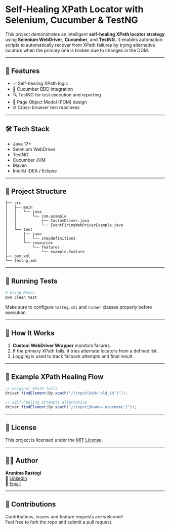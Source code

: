      
# Self-Healing XPath Locator with Selenium, Cucumber & TestNG

This project demonstrates an intelligent **self-healing XPath locator strategy** using **Selenium WebDriver**, **Cucumber**, and **TestNG**. It enables automation scripts to automatically recover from XPath failures by trying alternative locators when the primary one is broken due to changes in the DOM.  
  
---     
      
## 🚀 Features   

- ✅ Self-healing XPath logic
- 🧪 Cucumber BDD integration
- 🔍 TestNG for test execution and reporting
- 📄 Page Object Model (POM) design
- 🌐 Cross-browser test readiness

---

## 🛠️ Tech Stack

- Java 17+
- Selenium WebDriver
- TestNG
- Cucumber JVM
- Maven
- IntelliJ IDEA / Eclipse

---

## 📁 Project Structure

```
├── src
│   ├── main
│   │   └── java
│   │       └── com.example
│   │           ├── CustomDriver.java
│   │           └── EventFiringWebDriverExample.java
│   └── test
│       ├── java
│       │   └── stepdefinitions
│       └── resources
│           └── features
│               └── example.feature
├── pom.xml
└── testng.xml
```

---

## 🧪 Running Tests

```bash
# Using Maven
mvn clean test
```

Make sure to configure `testng.xml` and `runner` classes properly before execution.

---

## 🧰 How It Works

1. **Custom WebDriver Wrapper** monitors failures.
2. If the primary XPath fails, it tries alternate locators from a defined list.
3. Logging is used to track fallback attempts and final result.

---

## 📝 Example XPath Healing Flow

```java
// Original XPath fails
driver.findElement(By.xpath("//input[@id='old_id']"));

// Self-healing attempts alternative
driver.findElement(By.xpath("//input[@name='username']"));
```

---

## 📜 License

This project is licensed under the [MIT License](LICENSE).

---

## 🙋‍♀️ Author

**Arunima Rastogi**  
💼 [LinkedIn](https://www.linkedin.com/in/arunimarastogi)  
📧 [Email](mailto:e.arunimarastogi@gmail.com)

---

## 🌟 Contributions

Contributions, issues and feature requests are welcome!  
Feel free to fork the repo and submit a pull request.
